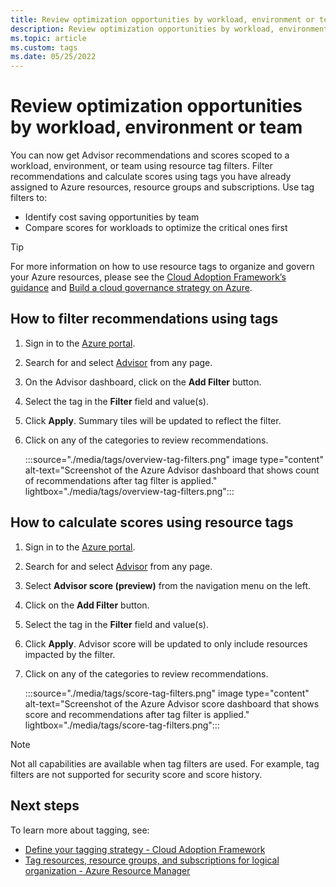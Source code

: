 ```yaml
---
title: Review optimization opportunities by workload, environment or team
description: Review optimization opportunities by workload, environment or team
ms.topic: article
ms.custom: tags
ms.date: 05/25/2022
---
```


# Review optimization opportunities by workload, environment or team

You can now get Advisor recommendations and scores scoped to a workload, environment, or team  using resource tag filters. Filter recommendations and calculate scores using tags you have already assigned to Azure resources, resource groups and subscriptions. Use tag filters to:

* Identify cost saving opportunities by team
* Compare scores for workloads to optimize the critical ones first

> [!TIP]
> For more information on how to use resource tags to organize and govern your Azure resources, please see the [Cloud Adoption Framework’s guidance](/azure/cloud-adoption-framework/ready/azure-best-practices/resource-tagging) and [Build a cloud governance strategy on Azure](/training/modules/build-cloud-governance-strategy-azure/).

## How to filter recommendations using tags

1. Sign in to the [Azure portal](https://portal.azure.com/).
1. Search for and select [Advisor](https://aka.ms/azureadvisordashboard) from any page.
1. On the Advisor dashboard, click on the **Add Filter** button.
1. Select the tag in the **Filter** field and value(s).
1. Click **Apply**. Summary tiles will be updated to reflect the filter.
1. Click on any of the categories to review recommendations.
 
    :::source="./media/tags/overview-tag-filters.png" image type="content" alt-text="Screenshot of the Azure Advisor dashboard that shows count of recommendations after tag filter is applied." lightbox="./media/tags/overview-tag-filters.png":::


## How to calculate scores using resource tags

1. Sign in to the [Azure portal](https://portal.azure.com/).
1. Search for and select [Advisor](https://aka.ms/azureadvisordashboard) from any page.
1. Select **Advisor score (preview)** from the navigation menu on the left.
1. Click on the **Add Filter** button.
1. Select the tag in the **Filter** field and value(s).
1. Click **Apply**. Advisor score will be updated to only include resources impacted by the filter.
1. Click on any of the categories to review recommendations.
 
    :::source="./media/tags/score-tag-filters.png" image type="content" alt-text="Screenshot of the Azure Advisor score dashboard that shows score and recommendations after tag filter is applied." lightbox="./media/tags/score-tag-filters.png":::

> [!NOTE]
> Not all capabilities are available when tag filters are used. For example, tag filters are not supported for security score and score history. 

## Next steps

To learn more about tagging, see:

* [Define your tagging strategy - Cloud Adoption Framework](/azure/cloud-adoption-framework/ready/azure-best-practices/resource-tagging)
* [Tag resources, resource groups, and subscriptions for logical organization - Azure Resource Manager](/azure/azure-resource-manager/management/tag-resources?tabs=json)
